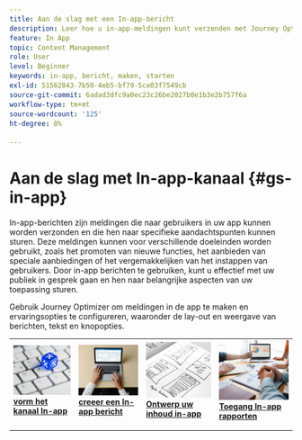 ```yaml
---
title: Aan de slag met een In-app-bericht
description: Leer hoe u in-app-meldingen kunt verzenden met Journey Optimizer
feature: In App
topic: Content Management
role: User
level: Beginner
keywords: in-app, bericht, maken, starten
exl-id: 51562843-7b50-4eb5-bf79-5ce03f7549cb
source-git-commit: 6adad3dfc9a0ec23c26be2027b0e1b3e2b757f6a
workflow-type: tm+mt
source-wordcount: '125'
ht-degree: 0%

---
```


# Aan de slag met In-app-kanaal {#gs-in-app}

In-app-berichten zijn meldingen die naar gebruikers in uw app kunnen worden verzonden en die hen naar specifieke aandachtspunten kunnen sturen. Deze meldingen kunnen voor verschillende doeleinden worden gebruikt, zoals het promoten van nieuwe functies, het aanbieden van speciale aanbiedingen of het vergemakkelijken van het instappen van gebruikers. Door in-app berichten te gebruiken, kunt u effectief met uw publiek in gesprek gaan en hen naar belangrijke aspecten van uw toepassing sturen.

Gebruik Journey Optimizer om meldingen in de app te maken en ervaringsopties te configureren, waaronder de lay-out en weergave van berichten, tekst en knopopties.

<table style="table-layout:fixed"><tr style="border: 0;">
<td>
<a href="inapp-configuration.md">
<img alt="Validatie" src="../assets/do-not-localize/inapp-config.jpg">
</a>
<div>
<a href="inapp-configuration.md"><strong> vorm het kanaal In-app </strong></a>
</div>
<p>
</td>
<td>
<a href="create-in-app.md">
<img alt="Lood" src="../assets/do-not-localize/inapp-create.jpeg">
</a>
<div><a href="create-in-app.md"><strong> creeer een In-app bericht </strong>
</div>
<p>
</td>
<td>
<a href="design-in-app.md">
<img alt="Onfrequent" src="../assets/do-not-localize/inapp-design.jpg">
</a>
<div>
<a href="design-in-app.md"><strong> Ontwerp uw inhoud in-app </strong></a>
</div>
<p></td>
<td>
<a href="../reports/campaign-global-report.md#inapp-global">
<img alt="Validatie" src="../assets/do-not-localize/inapp-report.jpg">
</a>
<div>
<a href="../reports/campaign-global-report.md#inapp-global"><strong> Toegang In-app rapporten </strong></a>
</div>
<p>
</td>
</tr></table>
